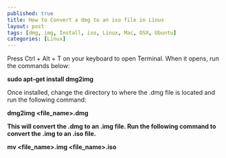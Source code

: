 ```yaml
---
published: true
title: How to Convert a dmg to an iso file in Linux
layout: post
tags: [dmg, img, Install, iso, Linux, Mac, OSX, Ubuntu]
categories: [Linux]
---
```

Press Ctrl + Alt + T on your keyboard to open Terminal. When it opens, run the commands below:

<strong>sudo apt-get install dmg2img</strong>

Once installed, change the directory to where the .dmg file is located and run the following command:

<strong>dmg2img <file_name>.dmg<strong>

This will convert the .dmg to an .img file. Run the following command to convert the .img to an .iso file.

<strong>mv <file_name>.img <file_name>.iso<strong>